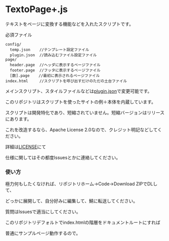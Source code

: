 # TextoPage+.js
テキストをページに変換する機能などを入れたスクリプトです。

必須ファイル

```
config/
  temp.json    //テンプレート設定ファイル
  plugin.json  //読み込むファイル設定ファイル
page/
  header.page  //ヘッダに表示するページファイル
  footer.page  //フッタに表示するページファイル
  [数].page    //最初に表示されるページファイル
index.html     //スクリプトを呼び出すだけのただの土台ファイル
```
メインスクリプト、スタイルファイルなどは[plugin.json](config/plugin.json)で変更可能です。

このリポジトリはスクリプトを使ったサイトの例＋本体を内蔵しています。

スクリプトは開発特化であり、短縮されていません。短縮バージョンはリリースにあります。

これを改造するなら、Apache License 2.0なので、クレジット明記などしてください。

詳細は[LICENSE](LICENSE)にて

仕様に関してはその都度Issuesとかに連絡してください。

### 使い方

極力何もしたくなければ、リポジトリホーム->Code->Download ZIPでDLして、

どっかに展開して、自分好みに編集して、鯖に転送してください。

質問はIssuesで適当にしてください。

このリポジトリデフォルトでindex.htmlの階層をドキュメントルートにすれば

普通にサンプルページ動作するので。